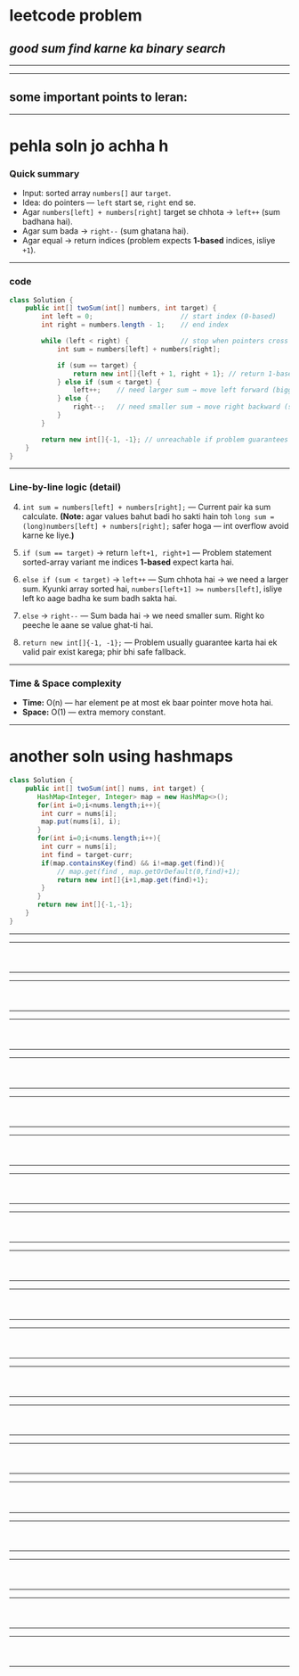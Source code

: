 # leetcode problem 

***good sum find karne ka binary search***
---
*** *** 
---

## some important points to leran:

---
 # pehla soln jo achha h 


### Quick summary

* Input: sorted array `numbers[]` aur `target`.
* Idea: do pointers — `left` start se, `right` end se.
* Agar `numbers[left] + numbers[right]` target se chhota → `left++` (sum badhana hai).
* Agar sum bada → `right--` (sum ghatana hai).
* Agar equal → return indices (problem expects **1-based** indices, isliye `+1`).

---

### code

```java
class Solution {
    public int[] twoSum(int[] numbers, int target) {
        int left = 0;                      // start index (0-based)
        int right = numbers.length - 1;    // end index

        while (left < right) {             // stop when pointers cross
            int sum = numbers[left] + numbers[right];

            if (sum == target) {
                return new int[]{left + 1, right + 1}; // return 1-based indices
            } else if (sum < target) {
                left++;    // need larger sum → move left forward (bigger values)
            } else {
                right--;   // need smaller sum → move right backward (smaller values)
            }
        }

        return new int[]{-1, -1}; // unreachable if problem guarantees a solution
    }
}
```

---

### Line-by-line logic (detail)



4. `int sum = numbers[left] + numbers[right];`
   — Current pair ka sum calculate. **(Note:** agar values bahut badi ho sakti hain toh `long sum = (long)numbers[left] + numbers[right];` safer hoga — int overflow avoid karne ke liye.**)**

5. `if (sum == target)` → return `left+1, right+1`
   — Problem statement sorted-array variant me indices **1-based** expect karta hai.

6. `else if (sum < target)` → `left++`
   — Sum chhota hai → we need a larger sum. Kyunki array sorted hai, `numbers[left+1] >= numbers[left]`, isliye left ko aage badha ke sum badh sakta hai.

7. `else` → `right--`
   — Sum bada hai → we need smaller sum. Right ko peeche le aane se value ghat-ti hai.

8. `return new int[]{-1, -1};`
   — Problem usually guarantee karta hai ek valid pair exist karega; phir bhi safe fallback.

---


### Time & Space complexity

* **Time:** O(n) — har element pe at most ek baar pointer move hota hai.
* **Space:** O(1) — extra memory constant.

---



 # another soln using hashmaps
```java
class Solution {
    public int[] twoSum(int[] nums, int target) {
       HashMap<Integer, Integer> map = new HashMap<>();
       for(int i=0;i<nums.length;i++){
        int curr = nums[i];
        map.put(nums[i], i);
       }
       for(int i=0;i<nums.length;i++){
        int curr = nums[i];
        int find = target-curr;
        if(map.containsKey(find) && i!=map.get(find)){
            // map.get(find , map.getOrDefault(0,find)+1);
            return new int[]{i+1,map.get(find)+1};
        }
       }
       return new int[]{-1,-1}; 
    }
}

```
---
---
 #
```java


```
---
---
 #
```java


```
---
---
 #
```java


```
---
---
 #
```java


```
---
---
 #
```java


```
---
---
 #
```java


```
---
---
 #
```java


```
---
---
 #
```java


```
---
---
 #
```java


```
---
---
 #
```java


```
---
---
 #
```java


```
---
---
 #
```java


```
---
---
 #
```java


```
---
---
 #
```java


```
---
---
 #
```java


```
---
---
 #
```java


```
---
---
 #
```java


```
---
---
 #
```java


```
---
---
 #
```java


```
---